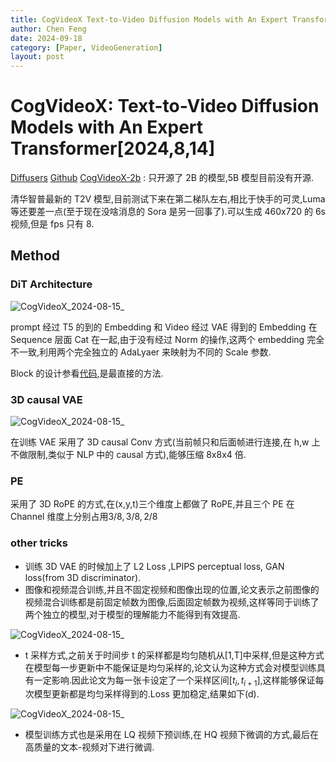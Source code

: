 ```yaml
---
title: CogVideoX Text-to-Video Diffusion Models with An Expert Transformer
author: Chen Feng
date: 2024-09-18
category: [Paper, VideoGeneration]
layout: post
---
```


# CogVideoX: Text-to-Video Diffusion Models with An Expert Transformer[2024,8,14]

[Diffusers](https://github.com/huggingface/diffusers/blob/0c1e63bd11a5746db8933111a962854fa9b36582/src/diffusers/pipelines/cogvideo/pipeline_cogvideox.py)
[Github](https://github.com/THUDM/CogVideo)
[CogVideoX-2b](https://huggingface.co/THUDM/CogVideoX-2b) : 只开源了 2B 的模型,5B 模型目前没有开源.

清华智普最新的 T2V 模型,目前测试下来在第二梯队左右,相比于快手的可灵,Luma 等还要差一点(至于现在没啥消息的 Sora 是另一回事了).可以生成 460x720 的 6s 视频,但是 fps 只有 8.

## Method

### DiT Architecture

![CogVideoX_2024-08-15_](https://s2.loli.net/2024/08/15/lC6HVvcRysBEmQM.png)

prompt 经过 T5 的到的 Embedding 和 Video 经过 VAE 得到的 Embedding 在 Sequence 层面 Cat 在一起,由于没有经过 Norm 的操作,这两个 embedding 完全不一致,利用两个完全独立的 AdaLyaer 来映射为不同的 Scale 参数.

Block 的设计参看[代码](https://github.com/huggingface/diffusers/blob/0c1e63bd11a5746db8933111a962854fa9b36582/src/diffusers/models/transformers/cogvideox_transformer_3d.py),是最直接的方法.

### 3D causal VAE

![CogVideoX_2024-08-15_](https://s2.loli.net/2024/08/15/bohPeTjKBylzca3.png)

在训练 VAE 采用了 3D causal Conv 方式(当前帧只和后面帧进行连接,在 h,w 上不做限制,类似于 NLP 中的 causal 方式),能够压缩 8x8x4 倍.

### PE

采用了 3D RoPE 的方式,在(x,y,t)三个维度上都做了 RoPE,并且三个 PE 在 Channel 维度上分别占用$3/8,3/8,2/8$

### other tricks

- 训练 3D VAE 的时候加上了 L2 Loss ,LPIPS perceptual loss, GAN loss(from 3D discriminator).
- 图像和视频混合训练,并且不固定视频和图像出现的位置,论文表示之前图像的视频混合训练都是前固定帧数为图像,后面固定帧数为视频,这样等同于训练了两个独立的模型,对于模型的理解能力不能得到有效提高.

![CogVideoX_2024-08-15_](https://s2.loli.net/2024/08/15/jEetqPRwGVv8Hzb.png)

- t 采样方式,之前关于时间步 t 的采样都是均匀随机从[1,T]中采样,但是这种方式在模型每一步更新中不能保证是均匀采样的,论文认为这种方式会对模型训练具有一定影响.因此论文为每一张卡设定了一个采样区间$[t_i,t_{i+1}]$,这样能够保证每次模型更新都是均匀采样得到的.Loss 更加稳定,结果如下(d).

![CogVideoX_2024-08-15_](https://s2.loli.net/2024/08/15/bCfL5wDF2jkOMeA.png)

- 模型训练方式也是采用在 LQ 视频下预训练,在 HQ 视频下微调的方式,最后在高质量的文本-视频对下进行微调.
